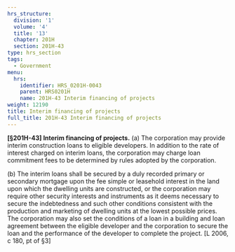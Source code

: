 ```yaml
---
hrs_structure:
  division: '1'
  volume: '4'
  title: '13'
  chapter: 201H
  section: 201H-43
type: hrs_section
tags:
  - Government
menu:
  hrs:
    identifier: HRS_0201H-0043
    parent: HRS0201H
    name: 201H-43 Interim financing of projects
weight: 12190
title: Interim financing of projects
full_title: 201H-43 Interim financing of projects
---
```

**[§201H-43] Interim financing of projects.** (a) The corporation may provide interim construction loans to eligible developers. In addition to the rate of interest charged on interim loans, the corporation may charge loan commitment fees to be determined by rules adopted by the corporation.

(b) The interim loans shall be secured by a duly recorded primary or secondary mortgage upon the fee simple or leasehold interest in the land upon which the dwelling units are constructed, or the corporation may require other security interests and instruments as it deems necessary to secure the indebtedness and such other conditions consistent with the production and marketing of dwelling units at the lowest possible prices. The corporation may also set the conditions of a loan in a building and loan agreement between the eligible developer and the corporation to secure the loan and the performance of the developer to complete the project. [L 2006, c 180, pt of §3]